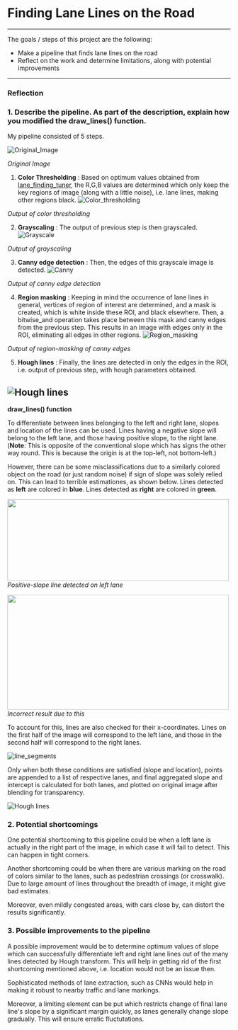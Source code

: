 # **Finding Lane Lines on the Road** 

---


The goals / steps of this project are the following:
* Make a pipeline that finds lane lines on the road
* Reflect on the work and determine limitations, along with potential improvements


---

### Reflection

### 1. Describe the pipeline. As part of the description, explain how you modified the draw_lines() function.

My pipeline consisted of 5 steps.
 
![Original_Image](https://github.com/niteshjha08/Basic_Lane_detection/blob/master/writeup_images/original.PNG)

*Original Image*
1. **Color Thresholding** : Based on optimum values obtained from [lane_finding_tuner](https://github.com/niteshjha08/Basic_Lane_detection/blob/master/src/lane_finding_tuner.py), the R,G,B values are determined which only keep the key regions of image (along with a little noise), i.e. lane lines, making other regions  black.
![Color_thresholding](https://github.com/niteshjha08/Basic_Lane_detection/blob/master/writeup_images/color_threshold.PNG)

*Output of color thresholding*

2. **Grayscaling** : The output of previous step is then grayscaled. 
![Grayscale](https://github.com/niteshjha08/Basic_Lane_detection/blob/master/writeup_images/grayscale3.PNG)

*Output of grayscaling*

3. **Canny edge detection** : Then, the edges of this grayscale image is detected.
![Canny](https://github.com/niteshjha08/Basic_Lane_detection/blob/master/writeup_images/canny4.PNG)

*Output of canny edge detection*

4. **Region masking** : Keeping in mind the occurrence of lane lines in general, vertices of region of interest are determined, and a mask is created, which is white inside these ROI, and black elsewhere. Then, a bitwise_and operation takes place between this mask and canny edges from the previous step. This results in an image with edges only in the ROI, eliminating all edges in other regions. 
![Region_masking](https://github.com/niteshjha08/Basic_Lane_detection/blob/master/writeup_images/roi5.PNG)

*Output of region-masking of canny edges*

5. **Hough lines** : Finally, the lines are detected in only the edges in the ROI, i.e. output of previous step, with hough parameters obtained.

![Hough lines](https://github.com/niteshjha08/Basic_Lane_detection/blob/master/writeup_images/hough6.PNG)
---
**draw_lines() function**

 To differentiate between lines belonging to the left and right lane, slopes and location of the lines can be used. Lines having a negative slope will belong to the left lane, and those having positive slope, to the right lane. (**Note**: This is opposite of the conventional slope which has signs the other way round. This is because the origin is at the top-left, not bottom-left.)
 
 However, there can be some misclassifications due to a similarly colored object on the road (or just random noise) if sign of slope was solely relied on. This can lead to terrible estimationes, as shown below.
 Lines detected as **left** are colored in **blue**.
 Lines detected as **right** are colored in **green**.

<img src="https://github.com/niteshjha08/Basic_Lane_detection/blob/master/writeup_images/only_slope_cause1.PNG" width="500" height="185"/>*Positive-slope line detected on left lane*

<img src="https://github.com/niteshjha08/Basic_Lane_detection/blob/master/writeup_images/only_slope_error_result1.PNG" width="500" height="260"/>*Incorrect result due to this*

 
To account for this, lines are also checked for their  x-coordinates. Lines on the first half of the image will correspond to the left lane, and those in the second half will correspond to the right lanes.

![line_segments](https://github.com/niteshjha08/Basic_Lane_detection/blob/master/writeup_images/line_segments.PNG)


Only when both these conditions are satisfied (slope and location), points are appended to a list of respective lanes, and final aggregated slope and intercept is calculated for both lanes, and plotted on original image after blending for transparency.

![Hough lines](https://github.com/niteshjha08/Basic_Lane_detection/blob/master/writeup_images/hough6.PNG)



### 2. Potential shortcomings 

One potential shortcoming to this pipeline could be when a left lane is actually in the right part of the image, in which case it will fail to detect. This can happen in tight corners.

Another shortcoming could be when there are various marking on the road of colors similar to the lanes, such as pedestrian crossings (or crosswalk). Due to large amount of lines throughout the breadth of image, it might give bad estimates.

Moreover, even mildly congested areas, with cars close by, can distort the results significantly.
### 3. Possible improvements to the pipeline

A possible improvement would be to determine optimum values of slope which can successfully differentiate left and right lane lines out of the many lines detected by Hough transform. This will help in getting rid of the first shortcoming mentioned above, i.e. location would not be an issue then.

Sophisticated methods of lane extraction, such as CNNs would help in making it robust to nearby traffic and lane markings.

Moreover, a limiting element can be put which restricts change of final lane line's slope by a significant margin quickly, as lanes generally change slope gradually. This will ensure erratic fluctutations. 

